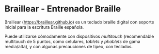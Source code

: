 # **Braillear** - Entrenador Braille

Braillear (https://braillear.github.io) es un teclado braille digital con soporte inicial para la escritura Braille española.

Puede utilizarse cómodamente con dispositivos *multitouch* (recomendable multitouch de 5 puntos, como celulares, *tablets* y *phablets* de gama media/alta), y con algunas precauciones de tipeo, con teclados.
